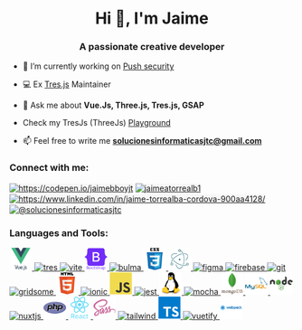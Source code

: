 <h1 align="center">Hi 👋, I'm Jaime</h1>
<h3 align="center">A passionate creative developer</h3>

- 🔭 I’m currently working on [Push security](https://pushsecurity.com/)

- 💻 Ex [Tres.js](tresjs.org) Maintainer

- 💬 Ask me about **Vue.Js, Three.js, Tres.js, GSAP**

- Check my TresJs (ThreeJs) [Playground](https://lab.jaimetorrealba.com/)

- 📫 Feel free to write me **solucionesinformaticasjtc@gmail.com**

<h3 align="left">Connect with me:</h3>
<p align="left">
<a href="https://codepen.io/https://codepen.io/jaimebboyjt" target="blank"><img style="background-color:#f7f7f7;" align="center" src="https://cdn.jsdelivr.net/npm/simple-icons@3.0.1/icons/codepen.svg" alt="https://codepen.io/jaimebboyjt" height="30" width="40" /></a>
<a href="https://twitter.com/JaimeTorrealbaC" target="blank"><img style="background-color:#f7f7f7;"  align="center" src="https://cdn.jsdelivr.net/npm/simple-icons@3.0.1/icons/twitter.svg" alt="jaimeatorrealb1" height="30" width="40" /></a>
<a href="https://www.linkedin.com/in/jaime-torrealba-cordova/" target="blank"><img style="background-color:#f7f7f7;" align="center" src="https://cdn.jsdelivr.net/npm/simple-icons@3.0.1/icons/linkedin.svg" alt="https://www.linkedin.com/in/jaime-torrealba-cordova-900aa4128/" height="30" width="40" /></a>
<a href="https://medium.com/@solucionesinformaticasjtc" target="blank"><img style="background-color:#f7f7f7;" align="center" src="https://cdn.jsdelivr.net/npm/simple-icons@3.0.1/icons/medium.svg" alt="@solucionesinformaticasjtc" height="30" width="40" /></a>

</p>

<h3 align="left">Languages and Tools:</h3>
<p align="left">
 <a href="https://vuejs.org/" target="_blank"> <img src="https://raw.githubusercontent.com/devicons/devicon/master/icons/vuejs/vuejs-original-wordmark.svg" alt="vuejs" width="40" height="40"/> </a>
<a href="https://tresjs.org/" target="_blank"> <img src="https://raw.githubusercontent.com/Tresjs/tres/main/public/logo.svg" alt="tres" width="40" height="40"/> </a>
<a href="https://vitejs.dev/" target="_blank"> <img src="https://raw.githubusercontent.com/vitejs/vite/main/docs/public/logo.svg" alt="vite" width="40" height="40"/> </a>
  <a href="https://getbootstrap.com" target="_blank"> <img style="background-color:#f7f7f7;" src="https://raw.githubusercontent.com/devicons/devicon/master/icons/bootstrap/bootstrap-plain-wordmark.svg" alt="bootstrap" width="40" height="40"/> </a>
 <a href="https://bulma.io/" target="_blank"> <img src="https://raw.githubusercontent.com/gilbarbara/logos/804dc257b59e144eaca5bc6ffd16949752c6f789/logos/bulma.svg" alt="bulma" width="40" height="40"/> </a>
 <a href="https://www.w3schools.com/css/" target="_blank"> <img src="https://raw.githubusercontent.com/devicons/devicon/master/icons/css3/css3-original-wordmark.svg" alt="css3" width="40" height="40"/> </a>
 <a href="https://www.electronjs.org" target="_blank"> <img src="https://raw.githubusercontent.com/devicons/devicon/master/icons/electron/electron-original.svg" alt="electron" width="40" height="40"/> </a>
 <a href="https://www.figma.com/" target="_blank"> <img src="https://www.vectorlogo.zone/logos/figma/figma-icon.svg" alt="figma" width="40" height="40"/> </a>
 <a href="https://firebase.google.com/" target="_blank"> <img src="https://www.vectorlogo.zone/logos/firebase/firebase-icon.svg" alt="firebase" width="40" height="40"/> </a>
 <a href="https://git-scm.com/" target="_blank"> <img src="https://www.vectorlogo.zone/logos/git-scm/git-scm-icon.svg" alt="git" width="40" height="40"/> </a>
 <a href="https://gridsome.org/" target="_blank"> <img src="https://www.vectorlogo.zone/logos/gridsome/gridsome-icon.svg" alt="gridsome" width="40" height="40"/> </a>
 <a href="https://www.w3.org/html/" target="_blank"> <img src="https://raw.githubusercontent.com/devicons/devicon/master/icons/html5/html5-original-wordmark.svg" alt="html5" width="40" height="40"/> </a>
 <a href="https://ionicframework.com" target="_blank"> <img src="https://upload.wikimedia.org/wikipedia/commons/d/d1/Ionic_Logo.svg" alt="ionic" width="40" height="40"/> </a>
 <a href="https://developer.mozilla.org/en-US/docs/Web/JavaScript" target="_blank"> <img src="https://raw.githubusercontent.com/devicons/devicon/master/icons/javascript/javascript-original.svg" alt="javascript" width="40" height="40"/> </a>
 <a href="https://jestjs.io" target="_blank"> <img src="https://www.vectorlogo.zone/logos/jestjsio/jestjsio-icon.svg" alt="jest" width="40" height="40"/> </a>
<a href="https://www.linux.org/" target="_blank"> <img src="https://raw.githubusercontent.com/devicons/devicon/master/icons/linux/linux-original.svg" alt="linux" width="40" height="40"/> </a>
 <a href="https://mochajs.org" target="_blank"> <img src="https://www.vectorlogo.zone/logos/mochajs/mochajs-icon.svg" alt="mocha" width="40" height="40"/> </a>
 <a href="https://www.mongodb.com/" target="_blank"> <img src="https://raw.githubusercontent.com/devicons/devicon/master/icons/mongodb/mongodb-original-wordmark.svg" alt="mongodb" width="40" height="40"/> </a>
 <a href="https://www.mysql.com/" target="_blank"> <img src="https://raw.githubusercontent.com/devicons/devicon/master/icons/mysql/mysql-original-wordmark.svg" alt="mysql" width="40" height="40"/> </a>
 <a href="https://nodejs.org" target="_blank"> <img src="https://raw.githubusercontent.com/devicons/devicon/master/icons/nodejs/nodejs-original-wordmark.svg" alt="nodejs" width="40" height="40"/> </a>
 <a href="https://nuxtjs.org/" target="_blank"> <img src="https://www.vectorlogo.zone/logos/nuxtjs/nuxtjs-icon.svg" alt="nuxtjs" width="40" height="40"/> </a>
 <a href="https://www.php.net" target="_blank"> <img src="https://raw.githubusercontent.com/devicons/devicon/master/icons/php/php-original.svg" alt="php" width="40" height="40"/> </a>
 <a href="https://reactjs.org/" target="_blank"> <img src="https://raw.githubusercontent.com/devicons/devicon/master/icons/react/react-original-wordmark.svg" alt="react" width="40" height="40"/> </a>
 <a href="https://sass-lang.com" target="_blank"> <img src="https://raw.githubusercontent.com/devicons/devicon/master/icons/sass/sass-original.svg" alt="sass" width="40" height="40"/> </a>
 <a href="https://tailwindcss.com/" target="_blank"> <img src="https://www.vectorlogo.zone/logos/tailwindcss/tailwindcss-icon.svg" alt="tailwind" width="40" height="40"/> </a>
 <a href="https://www.typescriptlang.org/" target="_blank"> <img src="https://raw.githubusercontent.com/devicons/devicon/master/icons/typescript/typescript-original.svg" alt="typescript" width="40" height="40"/> </a>
 <a href="https://vuetifyjs.com/en/" target="_blank"> <img src="https://bestofjs.org/logos/vuetify.svg" alt="vuetify" width="40" height="40"/> </a>
 <a href="https://webpack.js.org" target="_blank"> <img src="https://raw.githubusercontent.com/devicons/devicon/d00d0969292a6569d45b06d3f350f463a0107b0d/icons/webpack/webpack-original-wordmark.svg" alt="webpack" width="40" height="40"/> </a>
</p>